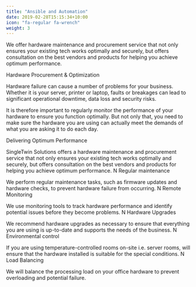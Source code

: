 ```yaml
---
title: "Ansible and Automation"
date: 2019-02-28T15:15:34+10:00
icon: "fa-regular fa-wrench"
weight: 3
---
```



We offer hardware maintenance and procurement service that not only ensures your existing tech works optimally and securely, but offers consultation on the best vendors and products for helping you achieve optimum performance.
 


Hardware Procurement & Optimization

Hardware failure can cause a number of problems for your business. Whether it is your server, printer or laptop, faults or breakages can lead to significant operational downtime, data loss and security risks.

It is therefore important to regularly monitor the performance of your hardware to ensure you function optimally. But not only that, you need to make sure the hardware you are using can actually meet the demands of what you are asking it to do each day.


Delivering Optimum Performance

SingleTwin Solutions offers a hardware maintenance and procurement service that not only ensures your existing tech works optimally and securely, but offers consultation on the best vendors and products for helping you achieve optimum performance.
N
Regular maintenance

We perform regular maintenance tasks, such as firmware updates and hardware checks, to prevent hardware failure from occurring.
N
Remote Monitoring

We use monitoring tools to track hardware performance and identify potential issues before they become problems.
N
Hardware Upgrades

We recommend hardware upgrades as necessary to ensure that everything you are using is up-to-date and supports the needs of the business.
N
Environmental control

If you are using temperature-controlled rooms on-site i.e. server rooms, will ensure that the hardware installed is suitable for the special conditions.
N
Load Balancing

We will balance the processing load on your office hardware to prevent overloading and potential failure.
